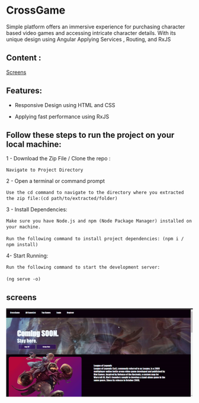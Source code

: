 # CrossGame
Simple platform offers an immersive experience for purchasing character based video games and accessing intricate character details. With its unique design using Angular Applying Services , Routing, and RxJS

## Content :

<a href="#screens">Screens </a>

## Features: 

- Responsive Design using HTML and CSS

- Applying fast performance using RxJS
  

## Follow these steps to run the project on your local machine:

1 - Download the Zip File / Clone the repo :

    Navigate to Project Directory
    
2 - Open a terminal or command prompt

    Use the cd command to navigate to the directory where you extracted the zip file:(cd path/to/extracted/folder)
    
3 - Install Dependencies:

    Make sure you have Node.js and npm (Node Package Manager) installed on your machine.
    
    Run the following command to install project dependencies: (npm i / npm install)
    
4- Start Running: 

    Run the following command to start the development server:
    
    (ng serve -o)

## screens
<p align="center" id="screens">
  <img src="./src/assets/images/ezgif.com-crop.gif" alt="Alt Text">
</p>

